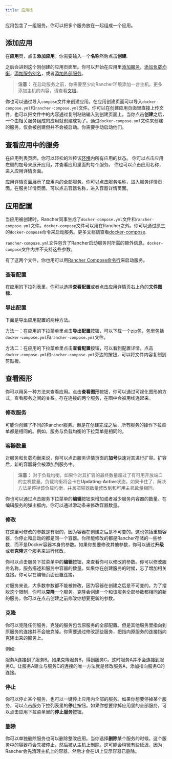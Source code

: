 ```yaml
---
title: 应用栈
---
```


应用包含了一组服务。你可以把多个服务放在一起组成一个应用。

## 添加应用

在**应用**页，点击**添加应用**。你需要输入一个**名称**然后点击**创建**.

之后会进到这个刚创建的应用页面里。你可以开始在应用里[添加服务](/docs/rancher/v1.x/cn/infrastructure/cattle/adding-services/)，[添加负载均衡](/docs/rancher/v1.x/cn/infrastructure/cattle/adding-load-balancers/)，[添加服务别名](/docs/rancher/v1.x/cn/infrastructure/cattle/adding-service-alias)，或者[添加外部服务](/docs/rancher/v1.x/cn/infrastructure/cattle/adding-external-services)。

> **注意：** 在启动服务之前，你需要至少向Rancher环境添加一台主机。更多添加主机的内容，请查看[文档](/docs/rancher/v1.x/cn/infrastructure/hosts/)。

你也可以通过导入`compose`文件来创建应用。在应用创建页面可以导入`docker-compose.yml`和`rancher-compose.yml`文件。你可以在创建应用页面里直接上传文件，也可以把文件中的内容通过复制粘贴输入到创建页面上。当你点击**创建**之后，一个由相关服务组成的应用就创建成功了。通过`docker-compose.yml`文件来创建的服务，仅会被创建但并不会被启动。你需要手动启动他们。

## 查看应用中的服务

在应用列表页面，你可以轻松的监控该[环境](/docs/rancher/v1.x/cn/configuration/environments/)内所有应用的状态。
你可以点击应用左侧的加号来展开应用，并查看应用里面的每个服务。 你也可以点击应用名称，进入应用详情页面。

应用详情页面展示了应用内的全部服务。你可以点击服务名称，进入服务详情页面。在服务详情页面，可以点击容器名称，进入容器详情页面。

## 应用配置

当应用被创建时，Rancher同事生成了`docker-compose.yml`文件和`rancher-compose.yml`文件。`docker-compose`文件可以用在Rancher之外。你可以通过原生的`docker-compose`命令来启动服务。更多文档请查看[docker-compose](https://docs.docker.com/compose/).

`rancher-compose.yml`文件包含了Rancher启动服务时所需的额外信息。`docker-compose`文件内并不支持这些参数。

有了这两个文件，你也用可以用[Rancher Compose命令行](/docs/rancher/v1.x/cn/infrastructure/cattle/rancher-compose/)来启动服务。

### 查看配置

在应用的下拉列表里，你可以选择**查看配置**或者点击应用详情页右上角的**文件图标**。

### 导出配置

下面是导出应用配置的两种方法。

方法一：在应用的下拉菜单里点击**导出配置**按钮，可以下载一个zip包，包里包括`docker-compose.yml`和`rancher-compose.yml`文件。

方法二：在应用的下拉菜单里点击**查看配置**按钮，可以看到配置详情，点击`docker-compose.yml`和`rancher-compose.yml`旁边的按钮，可以将文件内容复制到剪贴板。

## 查看图形

你可以用另一种方法来查看应用。点击**查看图形**按钮，你可以通过可视化图形的方式，查看服务之间的关系。存在连接的两个服务，在图中会被用线连起来。

### 修改服务

可能你创建了不同的Rancher服务。但是在创建完成之后，所有服务的操作下拉菜单都是相同的。例如，服务与负载均衡的下拉菜单是相同的。

### 容器数量

对服务和负载均衡来说，你可以点击服务详情页面的**加号**快速对其进行扩容。扩容后，新的容器将会被添加到服务中。

> **注意：** 对于负载均衡，如果你对其扩容的最终数量超过了有可用开放端口的主机数量。负载均衡将会卡在**Updating-Active**状态。如果卡住了，解决方法是停掉该负载均衡，并且把容器数量修改到和可用主机数量相同。

你也可以通过点击服务下拉菜单的**编辑**按钮来增加或者减少服务内容器的数量。在编辑服务的弹出框内，你可以通过滑动条来修改容器数量。

### 修改

在这里可修改的参数是有限的，因为容器在创建之后是不可变的。这也包括重启容器，你停止和启动的都是同一个容器。你所能修改的都是Rancher存储的一些参数，而不是Docker容器本身的参数。如果你想要修改其他参数，你可以通过**升级**或者**克隆**这个服务来进行修改。

你可以点击服务下拉菜单中的**编辑**按钮，来查看你可以修改的参数。你可以修改服务名称，服务描述和服务中容器的数量。如果你在创建服务的时候，忘了增加相关连接。你可以在编辑页面设置连接。

对服务来说，大多数参数都不能被修改，因为容器在创建之后是不可变的。为了摆脱这个限制，你可以**克隆**一个服务。克隆会创建一个和该服务全部参数都相同的新的服务，你可以在点击创建之前修改你想要更新的参数。

### 克隆

你可以克隆任何服务，克隆的服务包含原服务的全部配置。但是其他服务里指向到原服务的连接并不会被克隆。你需要通过修改那些服务，把指向原服务的连接指向克隆出来的服务上。

例如: 

服务A连接到了服务B。如果克隆服务B，得到服务C。这时服务A并不会连接到服务C。让服务A建立与服务C的连接的唯一方法就是修改服务A，添加指向服务C的连接。

### 停止

你可以停止某个服务，也可以一键停止应用内全部的服务。如果你想要停掉某个服务，可以点击服务下拉列表里的**停止**按钮。如果你想要停掉应用里的全部服务，可以点击应用下拉菜单里的**停止服务**按钮。

### 删除

你可以单独删除服务也可以删除整改应用。当你选择**删除**某个服务的时候，这个服务中的容器将会先被停止，然后被从主机上删除。这可能会稍微有些延迟，因为Rancher会先清理主机上的容器，然后才会在UI上显示容器已删除。
